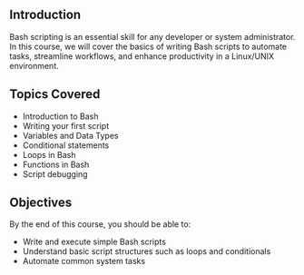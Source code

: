 ## Introduction

Bash scripting is an essential skill for any developer or system administrator. In this course, we will cover the basics of writing Bash scripts to automate tasks, streamline workflows, and enhance productivity in a Linux/UNIX environment.

## Topics Covered
- Introduction to Bash
- Writing your first script
- Variables and Data Types
- Conditional statements
- Loops in Bash
- Functions in Bash
- Script debugging

## Objectives
By the end of this course, you should be able to:
- Write and execute simple Bash scripts
- Understand basic script structures such as loops and conditionals
- Automate common system tasks

